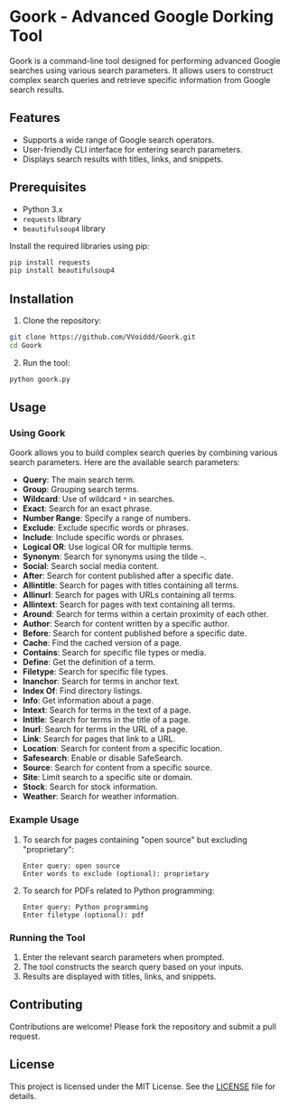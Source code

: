 # Goork - Advanced Google Dorking Tool

Goork is a command-line tool designed for performing advanced Google searches using various search parameters. It allows users to construct complex search queries and retrieve specific information from Google search results.

## Features

- Supports a wide range of Google search operators.
- User-friendly CLI interface for entering search parameters.
- Displays search results with titles, links, and snippets.

## Prerequisites

- Python 3.x
- `requests` library
- `beautifulsoup4` library

Install the required libraries using pip:

```bash
pip install requests
pip install beautifulsoup4
```

## Installation

1. Clone the repository:

```bash
git clone https://github.com/VVoiddd/Goork.git
cd Goork
```

2. Run the tool:

```bash
python goork.py
```

## Usage

### Using Goork

Goork allows you to build complex search queries by combining various search parameters. Here are the available search parameters:

- **Query**: The main search term.
- **Group**: Grouping search terms.
- **Wildcard**: Use of wildcard `*` in searches.
- **Exact**: Search for an exact phrase.
- **Number Range**: Specify a range of numbers.
- **Exclude**: Exclude specific words or phrases.
- **Include**: Include specific words or phrases.
- **Logical OR**: Use logical OR for multiple terms.
- **Synonym**: Search for synonyms using the tilde `~`.
- **Social**: Search social media content.
- **After**: Search for content published after a specific date.
- **Allintitle**: Search for pages with titles containing all terms.
- **Allinurl**: Search for pages with URLs containing all terms.
- **Allintext**: Search for pages with text containing all terms.
- **Around**: Search for terms within a certain proximity of each other.
- **Author**: Search for content written by a specific author.
- **Before**: Search for content published before a specific date.
- **Cache**: Find the cached version of a page.
- **Contains**: Search for specific file types or media.
- **Define**: Get the definition of a term.
- **Filetype**: Search for specific file types.
- **Inanchor**: Search for terms in anchor text.
- **Index Of**: Find directory listings.
- **Info**: Get information about a page.
- **Intext**: Search for terms in the text of a page.
- **Intitle**: Search for terms in the title of a page.
- **Inurl**: Search for terms in the URL of a page.
- **Link**: Search for pages that link to a URL.
- **Location**: Search for content from a specific location.
- **Safesearch**: Enable or disable SafeSearch.
- **Source**: Search for content from a specific source.
- **Site**: Limit search to a specific site or domain.
- **Stock**: Search for stock information.
- **Weather**: Search for weather information.

### Example Usage

1. To search for pages containing "open source" but excluding "proprietary":

   ```
   Enter query: open source
   Enter words to exclude (optional): proprietary
   ```

2. To search for PDFs related to Python programming:

   ```
   Enter query: Python programming
   Enter filetype (optional): pdf
   ```

### Running the Tool

1. Enter the relevant search parameters when prompted.
2. The tool constructs the search query based on your inputs.
3. Results are displayed with titles, links, and snippets.

## Contributing

Contributions are welcome! Please fork the repository and submit a pull request.

## License

This project is licensed under the MIT License. See the [LICENSE](LICENSE) file for details.
